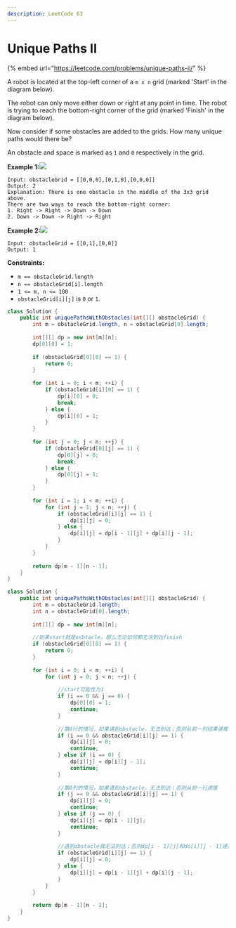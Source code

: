 ```yaml
---
description: LeetCode 63
---
```


# Unique Paths II

{% embed url="https://leetcode.com/problems/unique-paths-ii/" %}



A robot is located at the top-left corner of a `m x n` grid (marked 'Start' in the diagram below).

The robot can only move either down or right at any point in time. The robot is trying to reach the bottom-right corner of the grid (marked 'Finish' in the diagram below).

Now consider if some obstacles are added to the grids. How many unique paths would there be?

An obstacle and space is marked as `1` and `0` respectively in the grid.

**Example 1:**![](https://assets.leetcode.com/uploads/2020/11/04/robot1.jpg)

```
Input: obstacleGrid = [[0,0,0],[0,1,0],[0,0,0]]
Output: 2
Explanation: There is one obstacle in the middle of the 3x3 grid above.
There are two ways to reach the bottom-right corner:
1. Right -> Right -> Down -> Down
2. Down -> Down -> Right -> Right
```

**Example 2:**![](https://assets.leetcode.com/uploads/2020/11/04/robot2.jpg)

```
Input: obstacleGrid = [[0,1],[0,0]]
Output: 1
```

**Constraints:**

* `m == obstacleGrid.length`
* `n == obstacleGrid[i].length`
* `1 <= m, n <= 100`
* `obstacleGrid[i][j]` is `0` or `1`.

```java
class Solution {
    public int uniquePathsWithObstacles(int[][] obstacleGrid) {
        int m = obstacleGrid.length, n = obstacleGrid[0].length;
        
        int[][] dp = new int[m][n];
        dp[0][0] = 1;
        
        if (obstacleGrid[0][0] == 1) {
            return 0;
        }
        
        for (int i = 0; i < m; ++i) {
            if (obstacleGrid[i][0] == 1) {
                dp[i][0] = 0;
                break;
            } else {
                dp[i][0] = 1;
            }
        }
        
        for (int j = 0; j < n; ++j) {
            if (obstacleGrid[0][j] == 1) {
                dp[0][j] = 0;
                break;
            } else {
                dp[0][j] = 1;
            }
        }
        
        for (int i = 1; i < m; ++i) {
            for (int j = 1; j < n; ++j) {
                if (obstacleGrid[i][j] == 1) {
                    dp[i][j] = 0;
                } else {
                    dp[i][j] = dp[i - 1][j] + dp[i][j - 1];
                }
            }
        }
        
        return dp[m - 1][n - 1];
    }
}
```

```java
class Solution {
    public int uniquePathsWithObstacles(int[][] obstacleGrid) {
        int m = obstacleGrid.length;
        int n = obstacleGrid[0].length;
        
        int[][] dp = new int[m][n];
        
        //如果start就是osbtacle，那么无论如何都无法到达finish
        if (obstacleGrid[0][0] == 1) {
            return 0;
        } 
        
        for (int i = 0; i < m; ++i) {
            for (int j = 0; j < n; ++j) {
                
                //start可能性为1
                if (i == 0 && j == 0) {
                    dp[0][0] = 1;
                    continue;
                }
                
                //第0行的情况，如果遇到obstacle，无法到达；否则从前一列结果递推；
                if (i == 0 && obstacleGrid[i][j] == 1) {
                    dp[i][j] = 0;
                    continue;
                } else if (i == 0) {
                    dp[i][j] = dp[i][j - 1];
                    continue;
                }
                
                //第0列的情况，如果遇到obstacle，无法到达；否则从前一行递推
                if (j == 0 && obstacleGrid[i][j] == 1) {
                    dp[i][j] = 0;
                    continue;
                } else if (j == 0) {
                    dp[i][j] = dp[i - 1][j];
                    continue;
                }
                
                //遇到obstacle就无法到达；否则dp[i - 1][j]和do[i][j - 1]递推；
                if (obstacleGrid[i][j] == 1) {
                    dp[i][j] = 0;
                } else {
                    dp[i][j] = dp[i - 1][j] + dp[i][j - 1];
                }
            }
        }
        
        return dp[m - 1][n - 1];
    }
}
```
